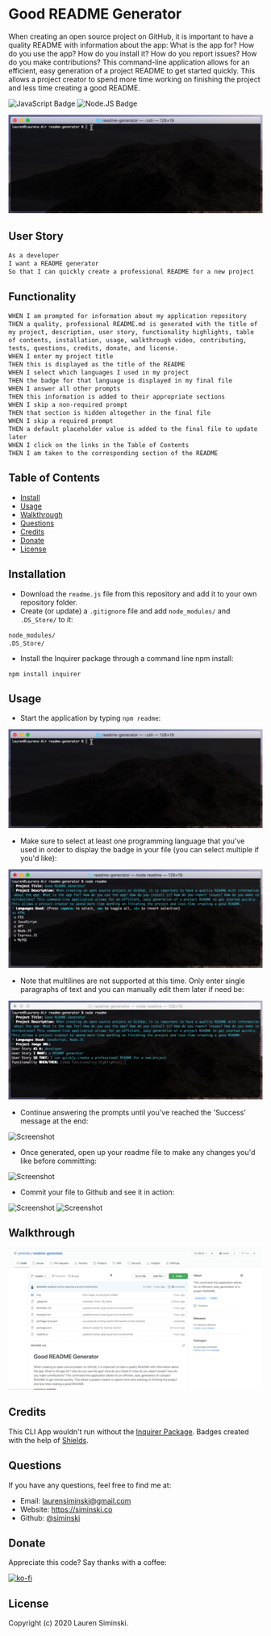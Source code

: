 # Good README Generator
When creating an open source project on GitHub, it is important to have a quality README with information about the app: What is the app for? How do you use the app? How do you install it? How do you report issues? How do you make contributions? This command-line application allows for an efficient, easy generation of a project README to get started quickly. This allows a project creator to spend more time working on finishing the project and less time creating a good README.

![JavaScript Badge](https://img.shields.io/badge/-JavaScript-539436) ![Node.JS Badge](https://img.shields.io/badge/-Node.JS-CF1848)  

![Application Screenshot](img/node-readme.gif)


## User Story
```
As a developer
I want a README generator
So that I can quickly create a professional README for a new project
```


## Functionality
```
WHEN I am prompted for information about my application repository
THEN a quality, professional README.md is generated with the title of my project, description, user story, functionality highlights, table of contents, installation, usage, walkthrough video, contributing, tests, questions, credits, donate, and license.
WHEN I enter my project title
THEN this is displayed as the title of the README
WHEN I select which languages I used in my project
THEN the badge for that language is displayed in my final file
WHEN I answer all other prompts
THEN this information is added to their appropriate sections
WHEN I skip a non-required prompt
THEN that section is hidden altogether in the final file
WHEN I skip a required prompt
THEN a default placeholder value is added to the final file to update later
WHEN I click on the links in the Table of Contents
THEN I am taken to the corresponding section of the README
```


## Table of Contents 
* [Install](#installation)
* [Usage](#usage) 
* [Walkthrough](#walkthrough)   
* [Questions](#questions) 
* [Credits](#credits)
* [Donate](#donate)
* [License](#license) 


## Installation
* Download the `readme.js` file from this repository and add it to your own repository folder.
* Create (or update) a `.gitignore` file and add `node_modules/` and `.DS_Store/` to it:
```
node_modules/
.DS_Store/
```
* Install the Inquirer package through a command line npm install:
```
npm install inquirer
```


## Usage 
* Start the application by typing `npm readme`:

![Screenshot](img/node-readme.gif)

* Make sure to select at least one programming language that you've used in order to display the badge in your file (you can select multiple if you'd like):

![Screenshot](img/languages.gif)

* Note that multilines are not supported at this time. Only enter single paragraphs of text and you can manually edit them later if need be:

![Screenshot](img/singleline.gif)

* Continue answering the prompts until you've reached the 'Success' message at the end:

![Screenshot](img/success.gif) 

* Once generated, open up your readme file to make any changes you'd like before committing:

![Screenshot](img/coda.gif)

* Commit your file to Github and see it in action:

![Screenshot](img/git-commit.gif)
![Screenshot](img/readme.gif)


## Walkthrough
[![Walkthrough Video Screenshot](img/video.png)](img/readme.mp4)   


## Credits
This CLI App wouldn't run without the [Inquirer Package](https://github.com/SBoudrias/Inquirer.js). Badges created with the help of [Shields](https://shields.io). 


## Questions
If you have any questions, feel free to find me at:
* Email: laurensiminski@gmail.com
* Website: https://siminski.co
* Github: [@siminski](https://github.com/siminski)


## Donate
Appreciate this code? Say thanks with a coffee:

[![ko-fi](https://www.ko-fi.com/img/githubbutton_sm.svg)](https://ko-fi.com/W7W21YVJJ)


## License
Copyright (c) 2020 Lauren Siminski.